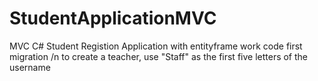 # StudentApplicationMVC
MVC C# Student Registion Application with entityframe work code first 
migration /n to create a teacher, use "Staff" as the first five letters of the username
